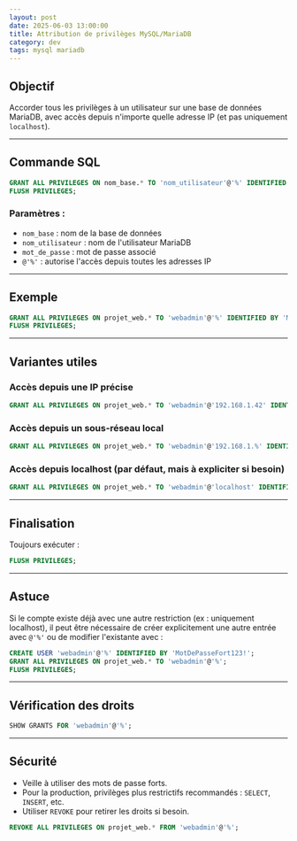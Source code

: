 ```yaml
---
layout: post
date: 2025-06-03 13:00:00
title: Attribution de privilèges MySQL/MariaDB
category: dev
tags: mysql mariadb
---
```


## Objectif

Accorder tous les privilèges à un utilisateur sur une base de données MariaDB, avec accès depuis n'importe quelle adresse IP (et pas uniquement `localhost`).

---

## Commande SQL

```sql
GRANT ALL PRIVILEGES ON nom_base.* TO 'nom_utilisateur'@'%' IDENTIFIED BY 'mot_de_passe';
FLUSH PRIVILEGES;
```

### Paramètres :

- `nom_base` : nom de la base de données
- `nom_utilisateur` : nom de l'utilisateur MariaDB
- `mot_de_passe` : mot de passe associé
- `@'%'` : autorise l'accès depuis toutes les adresses IP

---

## Exemple

```sql
GRANT ALL PRIVILEGES ON projet_web.* TO 'webadmin'@'%' IDENTIFIED BY 'MotDePasseFort123!';
FLUSH PRIVILEGES;
```

---

## Variantes utiles

### Accès depuis une IP précise

```sql
GRANT ALL PRIVILEGES ON projet_web.* TO 'webadmin'@'192.168.1.42' IDENTIFIED BY 'MotDePasseFort123!';
```

### Accès depuis un sous-réseau local

```sql
GRANT ALL PRIVILEGES ON projet_web.* TO 'webadmin'@'192.168.1.%' IDENTIFIED BY 'MotDePasseFort123!';
```

### Accès depuis localhost (par défaut, mais à expliciter si besoin)

```sql
GRANT ALL PRIVILEGES ON projet_web.* TO 'webadmin'@'localhost' IDENTIFIED BY 'MotDePasseFort123!';
```

---

## Finalisation

Toujours exécuter :
```sql
FLUSH PRIVILEGES;
```

---

## Astuce

Si le compte existe déjà avec une autre restriction (ex : uniquement localhost), il peut être nécessaire de créer explicitement une autre entrée avec `@'%'` ou de modifier l'existante avec :

```sql
CREATE USER 'webadmin'@'%' IDENTIFIED BY 'MotDePasseFort123!';
GRANT ALL PRIVILEGES ON projet_web.* TO 'webadmin'@'%';
FLUSH PRIVILEGES;
```

---

## Vérification des droits

```sql
SHOW GRANTS FOR 'webadmin'@'%';
```

---

## Sécurité

- Veille à utiliser des mots de passe forts.
- Pour la production, privilèges plus restrictifs recommandés : `SELECT`, `INSERT`, etc. 
- Utiliser `REVOKE` pour retirer les droits si besoin.

```sql
REVOKE ALL PRIVILEGES ON projet_web.* FROM 'webadmin'@'%';
```
